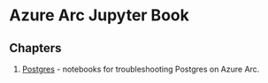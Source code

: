 # Azure Arc Jupyter Book

## Chapters

1. [Postgres](postgres/readme.md) - notebooks for troubleshooting Postgres on Azure Arc.
